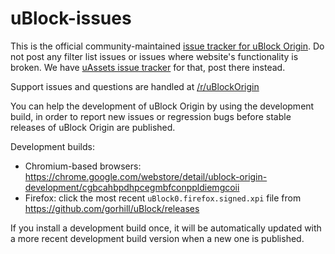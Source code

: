 # uBlock-issues

This is the official community-maintained [issue tracker for uBlock Origin](https://github.com/uBlockOrigin/uBlock-issues/issues). Do not post any filter list issues or issues where website's functionality is broken. We have [uAssets issue tracker](https://github.com/uBlockOrigin/uAssets/issues) for that, post there instead.

Support issues and questions are handled at [/r/uBlockOrigin](https://old.reddit.com/r/uBlockOrigin/)

You can help the development of uBlock Origin by using the development build, in order to report new issues or regression bugs before stable releases of uBlock Origin are published.

Development builds:
- Chromium-based browsers: <https://chrome.google.com/webstore/detail/ublock-origin-development/cgbcahbpdhpcegmbfconppldiemgcoii>
- Firefox: click the most recent `uBlock0.firefox.signed.xpi` file from <https://github.com/gorhill/uBlock/releases>

If you install a development build once, it will be automatically updated with a more recent development build version when a new one is published.
